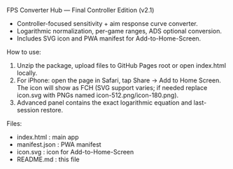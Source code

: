 FPS Converter Hub — Final Controller Edition (v2.1)
- Controller-focused sensitivity + aim response curve converter.
- Logarithmic normalization, per-game ranges, ADS optional conversion.
- Includes SVG icon and PWA manifest for Add-to-Home-Screen.

How to use:
1) Unzip the package, upload files to GitHub Pages root or open index.html locally.
2) For iPhone: open the page in Safari, tap Share → Add to Home Screen. The icon will show as FCH (SVG support varies; if needed replace icon.svg with PNGs named icon-512.png/icon-180.png).
3) Advanced panel contains the exact logarithmic equation and last-session restore.

Files:
- index.html : main app
- manifest.json : PWA manifest
- icon.svg : icon for Add-to-Home-Screen
- README.md : this file